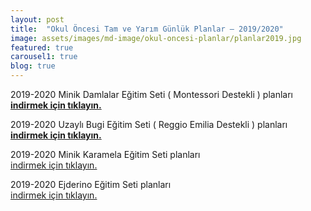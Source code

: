 ```yaml
---
layout: post
title:  "Okul Öncesi Tam ve Yarım Günlük Planlar – 2019/2020"
image: assets/images/md-image/okul-oncesi-planlar/planlar2019.jpg
featured: true
carousel1: true
blog: true
---
```

2019-2020 Minik Damlalar Eğitim Seti ( Montessori Destekli ) planları  
**<a href="https://e-damla.ams3.digitaloceanspaces.com/PLANLAR/minikdamla_planlar.zip" target="_blank" rel="noopener"><strong>indirmek için tıklayın.</strong></a>**

2019-2020 Uzaylı Bugi Eğitim Seti ( Reggio Emilia Destekli ) planları  
<a href="https://e-damla.ams3.digitaloceanspaces.com/PLANLAR/uzayli_bugi_planlar.zip" target="_blank" rel="noopener"><strong>indirmek için tıklayın.</strong></a>

2019-2020 Minik Karamela Eğitim Seti planları  
<a href="https://e-damla.ams3.digitaloceanspaces.com/PLANLAR/minik_karamela_planlar.zip" target="_blank" rel="noopener">indirmek için tıklayın.</a>

2019-2020 Ejderino Eğitim Seti planları  
<a href="https://e-damla.ams3.digitaloceanspaces.com/PLANLAR/ejderino_planlar.zip" target="_blank" rel="noopener">indirmek için tıklayın.</a>
